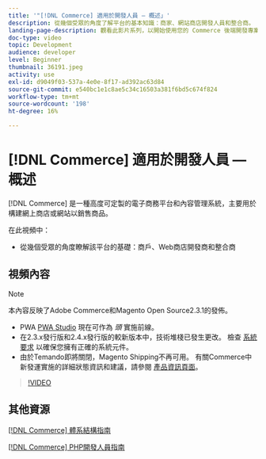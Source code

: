 ```yaml
---
title: '"[!DNL Commerce] 適用於開發人員 — 概述」'
description: 從幾個受眾的角度了解平台的基本知識：商家、網站商店開發人員和整合商。
landing-page-description: 觀看此影片系列，以開始使用您的 Commerce 後端開發專案。
doc-type: video
topic: Development
audience: developer
level: Beginner
thumbnail: 36191.jpeg
activity: use
exl-id: d9049f03-537a-4e0e-8f17-ad392ac63d84
source-git-commit: e540bc1e1c8ae5c34c16503a381f6bd5c674f824
workflow-type: tm+mt
source-wordcount: '198'
ht-degree: 16%

---
```


# [!DNL Commerce] 適用於開發人員 — 概述

[!DNL Commerce] 是一種高度可定製的電子商務平台和內容管理系統，主要用於構建網上商店或網站以銷售商品。

在此視頻中：

- 從幾個受眾的角度瞭解該平台的基礎：商戶、Web商店開發商和整合商

## 視頻內容

>[!NOTE]
>
>本內容反映了Adobe Commerce和Magento Open Source2.3.1的發佈。
>
>- PWA [PWA Studio](http://pwastudio.io/) 現在可作為 _頭_ 實施前線。
>- 在2.3.x發行版和2.4.x發行版的較新版本中，技術堆棧已發生更改。 檢查 [系統要求](https://devdocs.magento.com/guides/v2.4/install-gde/system-requirements.html) 以確保您擁有正確的系統元件。
>- 由於Temando即將關閉，Magento Shipping不再可用。 有關Commerce中新發運實施的詳細狀態資訊和建議，請參閱 [產品資訊頁面](https://magento.com/shipping)。



>[!VIDEO](https://video.tv.adobe.com/v/36191?quality=12&learn=on)

## 其他資源

[[!DNL Commerce] 體系結構指南](https://devdocs.magento.com/guides/v2.4/architecture/bk-architecture.html)

[[!DNL Commerce] PHP開發人員指南](https://devdocs.magento.com/guides/v2.4/extension-dev-guide/bk-extension-dev-guide.html)
